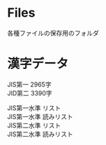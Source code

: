 
# Files 

各種ファイルの保存用のフォルダ


# 漢字データ

JIS第一 2965字 <br>
JID第二 3390字

JIS第一水準 リスト <br>
JIS第一水準 読みリスト <br>
JIS第二水準 リスト <br>
JIS第二水準 読みリスト

